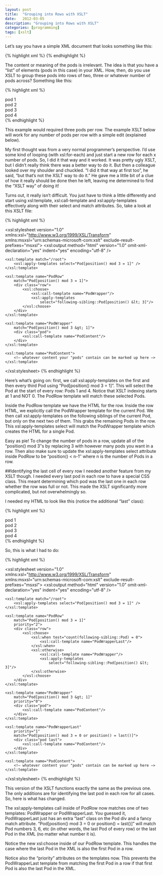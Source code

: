 ```yaml
---
layout: post
title:  "Grouping into Rows with XSLT"
date:   2012-03-05
description: "Grouping into Rows with XSLT"
categories: [programming]
tags: [xslt]
---
```

Let’s say you have a simple XML document that looks something like this:

{% highlight xml %}
<root>
	<Pod id="1"></Pod>
	<Pod id="2"></Pod>
	<Pod id="3"></Pod>
	<Pod id="4"></Pod>
</root>
{% endhighlight %}

The content or meaning of the pods is irrelevant. The idea is that you have a “list” of elements (pods in this case) in your XML. How, then, do you use XSLT to group these pods into rows of two, three or whatever number of pods across? Something like this:

{% highlight xml %}
<div>
	<div class="row">
		<div class="pod"> pod 1 </div>
		<div class="pod"> pod 2 </div>
		<div class="pod"> pod 3 </div>
	</div>
		<div class="row">
		<div class="pod"> pod 4 </div>
	</div>
</div>
{% endhighlight %}

This example would required three pods per row. The example XSLT below will work for any number of pods per row with a simple edit (explained below).

My first thought was from a very normal programmer’s perspective. I’d use some kind of looping (with xsl:for-each) and just start a new row for each x number of pods. So, I did it that way and it worked. It was pretty ugly XSLT, but I didn’t really think there was a better way to do it. But then a colleague looked over my shoulder and chuckled. “I did it that way at first too”, he said, “but that’s not the XSLT way to do it.” He gave me a little bit of a clue of how it really should be done then he left, leaving me determined to find the “XSLT way” of doing it!

Turns out, it really isn’t difficult. You just have to think a little differently and start using xsl:template, xsl:call-template and xsl:apply-templates effectively along with their select and match attributes. So, take a look at this XSLT file:

{% highlight xml %}
<?xml version="1.0" encoding="utf-8"?>
<xsl:stylesheet version="1.0"
	xmlns:xsl="http://www.w3.org/1999/XSL/Transform"
	xmlns:msxsl="urn:schemas-microsoft-com:xslt"
	exclude-result-prefixes="msxsl">
	<xsl:output method="html"
		version="1.0"
		omit-xml-declaration="yes"
		indent="yes"
		encoding="utf-8" />

	<xsl:template match="/root">
		<xsl:apply-templates select="Pod[position() mod 3 = 1]" />
	</xsl:template>

	<xsl:template name="PodRow"
		match="Pod[position() mod 3 = 1]">
		<div class="row">
			<xsl:choose>
				<xsl:call-template name="PodWrapper"/>
				<xsl:apply-templates
					select="following-sibling::Pod[position() &lt; 3]"/>
			</xsl:choose>
		</div>
	</xsl:template>

	<xsl:template name="PodWrapper"
		match="Pod[position() mod 3 &gt; 1]">
		<div class="pod">
			<xsl:call-template name="PodContent"/>
		</div>
	</xsl:template>

	<xsl:template name="PodContent">
		<!– whatever content your "pods" contain can be marked up here –>
	</xsl:template>
</xsl:stylesheet>
{% endhighlight %}

Here’s what’s going on: first, we call xsl:apply-templates on the first and then every third Pod using “Pod[position() mod 3 = 1]”. This will select the Pod at the start of every row: Pods 1 and 4. Notice that XSLT indexing starts at 1 and NOT 0. The PodRow template will match these selected Pods.

Inside the PodRow template we have the HTML for the row. Inside the row HTML, we explicitly call the PodWrapper template for the current Pod. We then call xsl:apply-templates on the following siblings of the current Pod, but only on the next two of them. This grabs the remaining Pods in the row. This xsl:apply-templates select will match the PodWrapper template which creates the HTML for a single Pod.

Easy as pie! To change the number of pods in a row, update all of the “position() mod 3″s by replacing 3 with however many pods you want in a row. Then also make sure to update the xsl:apply-templates select attribute inside PodRow to be “position() < n-1″ where n is the number of Pods in a row.

##Identifying the last cell of every row
I needed another feature from my XSLT though. I needed every last pod in each row to have a special CSS class. This meant determining which pod was the last one in each row whether the row was full or not. This made the XSLT significantly more complicated, but not overwhelmingly so.

I needed my HTML to look like this (notice the additional “last” class):

{% highlight xml %}
<div>
	<div class="row">
		<div class="pod"> pod 1 </div>
		<div class="pod"> pod 2 </div>
		<div class="pod last"> pod 3 </div>
	</div>
	<div class="row">
		<div class="pod last"> pod 4 </div>
	</div>
</div>
{% endhighlight %}

So, this is what I had to do:

{% highlight xml %}
<?xml version="1.0" encoding="utf-8"?>
<xsl:stylesheet version="1.0"
	xmlns:xsl="http://www.w3.org/1999/XSL/Transform"
	xmlns:msxsl="urn:schemas-microsoft-com:xslt"
	exclude-result-prefixes="msxsl">
	<xsl:output method="html"
		version="1.0"
		omit-xml-declaration="yes"
		indent="yes"
		encoding="utf-8" />

	<xsl:template match="/root">
		<xsl:apply-templates select="Pod[position() mod 3 = 1]" />
	</xsl:template>

	<xsl:template name="PodRow"
		match="Pod[position() mod 3 = 1]"
		priority="2">
		<div class="row">
			<xsl:choose>
				<xsl:when test="count(following-sibling::Pod) = 0">
					<xsl:call-template name="PodWrapperLast"/>
				</xsl:when>
				<xsl:otherwise>
					<xsl:call-template name="PodWrapper"/>
					<xsl:apply-templates
						select="following-sibling::Pod[position() &lt; 3]"/>
				</xsl:otherwise>
			</xsl:choose>
		</div>
	</xsl:template>

	<xsl:template name="PodWrapper"
		match="Pod[position() mod 3 &gt; 1]"
		priority="0">
		<div class="pod">
			<xsl:call-template name="PodContent"/>
		</div>
	</xsl:template>

	<xsl:template name="PodWrapperLast"
		priority="1"
		match="Pod[position() mod 3 = 0 or position() = last()]">
		<div class="pod last">
			<xsl:call-template name="PodContent"/>
		</div>
	</xsl:template>

	<xsl:template name="PodContent">
		<!– whatever content your "pods" contain can be marked up here –>
	</xsl:template>
</xsl:stylesheet>
{% endhighlight %}

This version of the XSLT functions exactly the same as the previous one. The only additions are for identifying the last pod in each row for all cases. So, here is what has changed.

The xsl:apply-templates call inside of PodRow now matches one of two templates: PodWrapper or PodWrapperLast. You guessed it, PodWrapperLast just has an extra “last” class on the Pod div and a fancy match attribute. “Pod[position() mod 3 = 0 or position() = last()]” will match Pod numbers 3, 6, etc (in other words, the last Pod of every row) or the last Pod in the XML (no matter what number it is).

Notice the new xsl:choose inside of our PodRow template. This handles the case where the last Pod in the XML is also the first Pod in a row.

Notice also the “priority” attributes on the templates now. This prevents the PodWrapperLast template from matching the first Pod in a row if that first Pod is also the last Pod in the XML.
